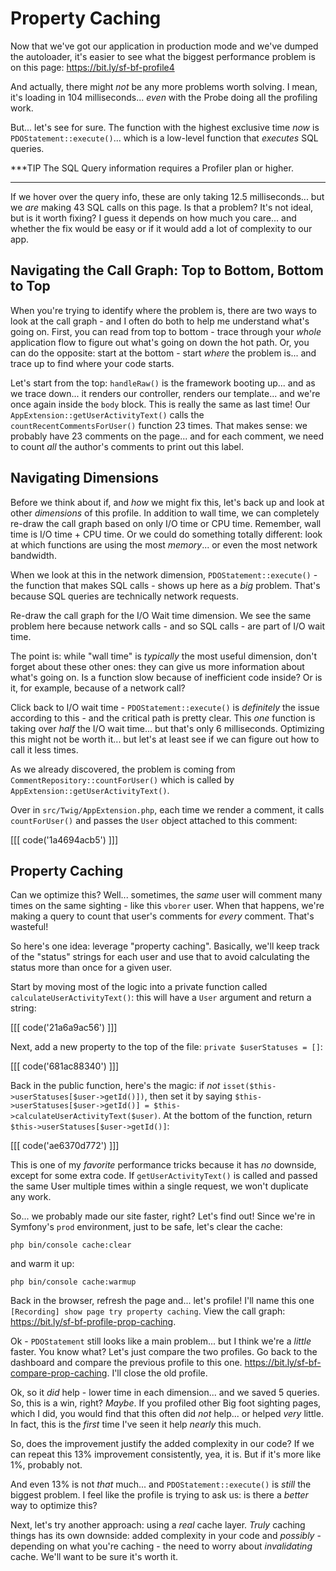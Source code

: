 # Property Caching

Now that we've got our application in production mode and we've dumped the autoloader,
it's easier to see what the biggest performance problem is on this page:
https://bit.ly/sf-bf-profile4

And actually, there might *not* be any more problems worth solving. I mean,
it's loading in 104 milliseconds... *even* with the Probe doing all the profiling
work.

But... let's see for sure. The function with the highest exclusive time *now* is
`PDOStatement::execute()`... which is a low-level function that *executes* SQL
queries.

***TIP
The SQL Query information requires a Profiler plan or higher.
***

If we hover over the query info, these are only taking 12.5 milliseconds... but
we *are* making 43 SQL calls on this page. Is that a problem? It's not ideal,
but is it worth fixing? I guess it depends on how much you care... and whether the
fix would be easy or if it would add a lot of complexity to our app.

## Navigating the Call Graph: Top to Bottom, Bottom to Top

When you're trying to identify where the problem is, there are two ways to look
at the call graph - and I often do both to help me understand what's going on.
First, you can read from top to bottom - trace through your *whole* application
flow to figure out what's going on down the hot path. Or, you can do the opposite:
start at the bottom - start *where* the problem is... and trace up to find where
your code starts.

Let's start from the top: `handleRaw()` is the framework booting up... and as
we trace down... it renders our controller, renders our template... and
we're once again inside the `body` block. This is really the same as last time!
Our `AppExtension::getUserActivityText()` calls the `countRecentCommentsForUser()` function 23
times. That makes sense: we probably have 23 comments on the page... and for
each comment, we need to count *all* the author's comments to print out this label.

## Navigating Dimensions

Before we think about if, and *how* we might fix this, let's back up and look
at other *dimensions* of this profile. In addition to wall time, we can completely
re-draw the call graph based on only I/O time or CPU time. Remember, wall time
is I/O time + CPU time. Or we could do something totally different: look at
which functions are using the most *memory*... or even the most network bandwidth.

When we look at this in the network dimension, `PDOStatement::execute()` - the
function that makes SQL calls - shows up here as a *big* problem. That's because
SQL queries are technically network requests.

Re-draw the call graph for the I/O Wait time dimension. We see the same problem
here because network calls - and so SQL calls - are part of I/O wait time.

The point is: while "wall time" is *typically* the most useful dimension, don't
forget about these other ones: they can give us more information about what's
going on. Is a function slow because of inefficient code inside? Or is it, for
example, because of a network call?

Click back to I/O wait time - `PDOStatement::execute()` is *definitely* the issue
according to this - and the critical path is pretty clear. This *one* function is
taking over *half* the I/O wait time... but that's only 6 milliseconds. Optimizing
this might not be worth it... but let's at least see if we can figure out how to
call it less times.

As we already discovered, the problem is coming from
`CommentRepository::countForUser()` which is called by
`AppExtension::getUserActivityText()`.

Over in `src/Twig/AppExtension.php`, each time we render a comment, it calls
`countForUser()` and passes the `User` object attached to this comment:

[[[ code('1a4694acb5') ]]]

## Property Caching

Can we optimize this? Well... sometimes, the *same* user will comment many times
on the same sighting - like this `vborer` user. When that happens, we're
making a query to count that user's comments for *every* comment. That's wasteful!

So here's one idea: leverage "property caching". Basically, we'll keep track of
the "status" strings for each user and use that to avoid calculating the status
more than once for a given user.

Start by moving most of the logic into a private function called
`calculateUserActivityText()`: this will have a `User` argument and return a
string:

[[[ code('21a6a9ac56') ]]]

Next, add a new property to the top of the file: `private $userStatuses = []`:

[[[ code('681ac88340') ]]]

Back in the public function, here's the magic: if *not*
`isset($this->userStatuses[$user->getId()])`, then set it by saying
`$this->userStatuses[$user->getId()] = $this->calculateUserActivityText($user)`.
At the bottom of the function, return `$this->userStatuses[$user->getId()]`:

[[[ code('ae6370d772') ]]]

This is one of my *favorite* performance tricks because it has *no* downside,
except for some extra code. If `getUserActivityText()` is called and passed the
same User multiple times within a single request, we won't duplicate any work.

So... we probably made our site faster, right? Let's find out! Since we're in
Symfony's `prod` environment, just to be safe, let's clear the cache:

```terminal
php bin/console cache:clear
```

and warm it up:

```terminal-silent
php bin/console cache:warmup
```

Back in the browser, refresh the page and... let's profile! I'll name this one
`[Recording] show page try property caching`. View the call graph:
https://bit.ly/sf-bf-profile-prop-caching.

Ok - `PDOStatement` still looks like a main problem... but I think we're a
*little* faster. You know what? Let's just compare the two profiles. Go back
to the dashboard and compare the previous profile to this one.
https://bit.ly/sf-bf-compare-prop-caching. I'll close the old profile.

Ok, so it *did* help - lower time in each dimension... and we saved 5 queries.
So, this is a win, right? *Maybe*. If you profiled other Big foot sighting pages,
which I did, you would find that this often did *not* help... or helped *very* little.
In fact, this is the *first* time I've seen it help *nearly* this much.

So, does the improvement justify the added complexity in our code? If we can
repeat this 13% improvement consistently, yea, it is. But if it's more like 1%,
probably not.

And even 13% is not *that* much... and `PDOStatement::execute()` is *still* the
biggest problem. I feel like the profile is trying to ask us: is there a *better*
way to optimize this?

Next, let's try another approach: using a *real* cache layer. *Truly* caching
things has its own downside: added complexity in your code and *possibly* - depending
on what you're caching - the need to worry about *invalidating* cache. We'll
want to be sure it's worth it.
